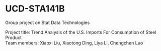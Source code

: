 # UCD-STA141B
Group project on Stat Data Technologies

Project title: Trend Analysis of the U.S. Imports For Consumption of Steel Product<br>
Team members: Xiaoxi Liu, Xiaotong Ding, Liya Li, Chengchen Luo
